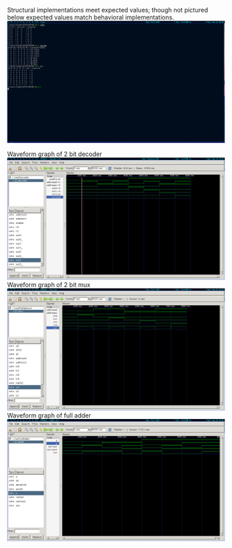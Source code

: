 Structural implementations meet expected values; though not pictured below expected values match behavioral implementations.
![](./2015-09-21-063916_1366x768_scrot.png)

Waveform graph of 2 bit decoder
![](./decoder.png)
Waveform graph of 2 bit mux
![](./mux.png)
Waveform graph of full adder
![](./adder.png)
